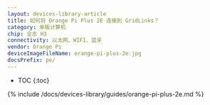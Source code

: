 ```yaml
---
layout: devices-library-article
title: 如何将 Orange Pi Plus 2E 连接到 GridLinks？
category: 单板计算机
chip: 全志 H3
connectivity: 以太网、WIFI、蓝牙
vendor: Orange Pi
deviceImageFileName: orange-pi-plus-2e.jpg
docsPrefix: pe/
---
```



* TOC
{:toc}

{% include /docs/devices-library/guides/orange-pi-plus-2e.md %}